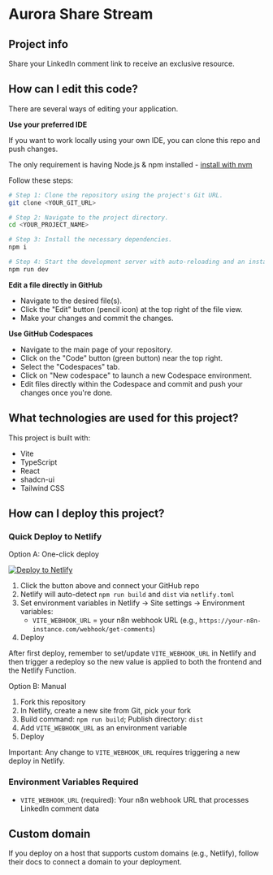 # Aurora Share Stream

## Project info

Share your LinkedIn comment link to receive an exclusive resource.

## How can I edit this code?

There are several ways of editing your application.

**Use your preferred IDE**

If you want to work locally using your own IDE, you can clone this repo and push changes.

The only requirement is having Node.js & npm installed - [install with nvm](https://github.com/nvm-sh/nvm#installing-and-updating)

Follow these steps:

```sh
# Step 1: Clone the repository using the project's Git URL.
git clone <YOUR_GIT_URL>

# Step 2: Navigate to the project directory.
cd <YOUR_PROJECT_NAME>

# Step 3: Install the necessary dependencies.
npm i

# Step 4: Start the development server with auto-reloading and an instant preview.
npm run dev
```

**Edit a file directly in GitHub**

- Navigate to the desired file(s).
- Click the "Edit" button (pencil icon) at the top right of the file view.
- Make your changes and commit the changes.

**Use GitHub Codespaces**

- Navigate to the main page of your repository.
- Click on the "Code" button (green button) near the top right.
- Select the "Codespaces" tab.
- Click on "New codespace" to launch a new Codespace environment.
- Edit files directly within the Codespace and commit and push your changes once you're done.

## What technologies are used for this project?

This project is built with:

- Vite
- TypeScript
- React
- shadcn-ui
- Tailwind CSS

## How can I deploy this project?

### Quick Deploy to Netlify

Option A: One-click deploy

[![Deploy to Netlify](https://www.netlify.com/img/deploy/button.svg)](https://app.netlify.com/start/deploy?repository=https://github.com/nick-choudhary/aurora-share-stream-main)

1. Click the button above and connect your GitHub repo
2. Netlify will auto-detect `npm run build` and `dist` via `netlify.toml`
3. Set environment variables in Netlify → Site settings → Environment variables:
   - `VITE_WEBHOOK_URL` = your n8n webhook URL (e.g., `https://your-n8n-instance.com/webhook/get-comments`)
4. Deploy

After first deploy, remember to set/update `VITE_WEBHOOK_URL` in Netlify and then trigger a redeploy so the new value is applied to both the frontend and the Netlify Function.

Option B: Manual

1. Fork this repository
2. In Netlify, create a new site from Git, pick your fork
3. Build command: `npm run build`; Publish directory: `dist`
4. Add `VITE_WEBHOOK_URL` as an environment variable
5. Deploy

Important: Any change to `VITE_WEBHOOK_URL` requires triggering a new deploy in Netlify.

### Environment Variables Required

- `VITE_WEBHOOK_URL` (required): Your n8n webhook URL that processes LinkedIn comment data

## Custom domain

If you deploy on a host that supports custom domains (e.g., Netlify), follow their docs to connect a domain to your deployment.
